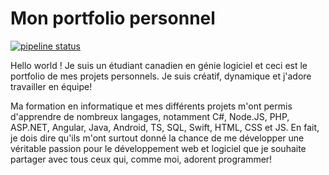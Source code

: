 # Mon portfolio personnel

[![pipeline status](https://gitlab.com/obrassard/portfolio-personnel/badges/master/pipeline.svg)](https://gitlab.com/obrassard/portfolio-personnel/commits/master)

Hello world ! Je suis un étudiant canadien en génie logiciel et ceci est le portfolio de mes projets personnels. 
Je suis créatif, dynamique et j'adore travailler en équipe! 

Ma formation en informatique et mes différents projets m'ont permis d'apprendre de nombreux langages, 
notamment C#, Node.JS, PHP, ASP.NET, Angular, Java, Android, TS, SQL, Swift, HTML, CSS et JS.
En fait, je dois dire qu'ils m'ont surtout donné la chance de me développer une véritable passion pour le développement 
web et logiciel que je souhaite partager avec tous ceux qui, comme moi, adorent programmer!
